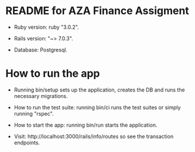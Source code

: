 # README for AZA Finance Assigment

* Ruby version: ruby "3.0.2".

* Rails version: "~> 7.0.3".

* Database: Postgresql.


# How to run the app

* Running bin/setup sets up the application, creates the DB and runs the necessary migrations.

* How to run the test suite: running bin/ci runs the test suites or simply running "rspec".

* How to start the app: running bin/run starts the application.

* Visit: http://localhost:3000/rails/info/routes so see the transaction endpoints.


